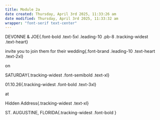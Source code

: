 ```yaml
---
title: Module 2a
date created: Thursday, April 3rd 2025, 11:33:26 am
date modified: Thursday, April 3rd 2025, 11:33:32 am
wrapper: "font-serif text-center"
---
```


DEVONNE & JOE{.font-bold .text-5xl .leading-10 .pb-8 .tracking-widest .text-heart}

invite you to join them for their wedding{.font-brand .leading-10 .text-heart .text-2xl}

on

SATURDAY{.tracking-widest .font-semibold .text-xl}

01.10.26{.tracking-widest .font-bold .text-3xl}

at 

Hidden Address{.tracking-widest .text-xl}

ST. AUGUSTINE, FLORIDA{.tracking-widest .font-bold }